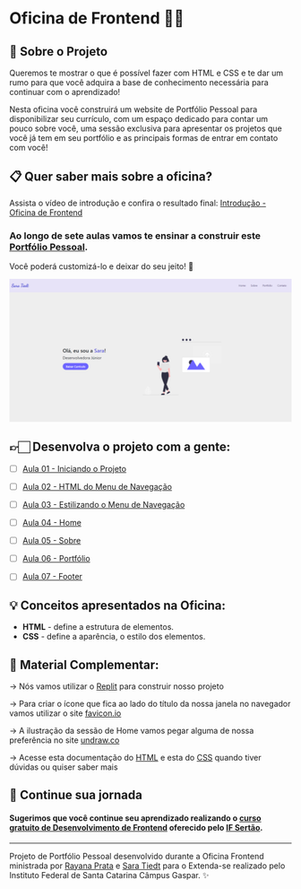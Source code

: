 
# Oficina de Frontend 👩‍💻


## 📄  Sobre o Projeto

Queremos te mostrar o que é possível fazer com HTML e CSS e te dar um rumo para que você adquira a base de conhecimento necessária para continuar com o aprendizado!

Nesta oficina você construirá um website de Portfólio Pessoal para disponibilizar seu currículo, com um espaço dedicado para contar um pouco sobre você, uma sessão exclusiva para apresentar os projetos que você já tem em seu portfólio e as principais formas de entrar em contato com você!


## 📋 Quer saber mais sobre a oficina?

Assista o vídeo de introdução e confira  o resultado final:
[Introdução - Oficina de Frontend](https://www.loom.com/share/797d52c891c448fdb7b2eb3cb2e11a4b)

### Ao longo de sete aulas vamos te ensinar a construir este [Portfólio Pessoal](https://portfoliopessoal.rayanaprata.repl.co/). 
Você poderá customizá-lo e deixar do seu jeito! 💜

![Portfilio](Portfolio.PNG)


## 👉🏻 Desenvolva o projeto com a gente:

- [ ] [Aula 01 - Iniciando o Projeto](https://www.loom.com/share/b7dd10ecaa754cd588516409bbc1455a)

- [ ] [Aula 02 - HTML do Menu de Navegação](https://www.loom.com/share/051cdfe24d9a41909c0097ecb020a86b)

- [ ] [Aula 03 - Estilizando o Menu de Navegação](https://www.loom.com/share/0a39ab45594848c789dd48d0472a5f8c)

- [ ] [Aula 04 - Home](https://www.loom.com/share/6d7b8d55f6a1420ba2ee6e289e174674)

- [ ] [Aula 05 - Sobre](https://www.loom.com/share/0ed33b2ed9eb46c1be07c2835099189d)

- [ ] [Aula 06 - Portfólio](https://www.loom.com/share/70ec323a92824cc1931dedfced2343f1)

- [ ] [Aula 07 - Footer](https://www.loom.com/share/516462d624e14caea5ad205abcdce951)


## 💡 Conceitos apresentados na Oficina:

 - **HTML** - define a estrutura de elementos.
 - **CSS** - define a aparência, o estilo dos elementos.


## 🌈 Material Complementar:

→  Nós vamos utilizar o [Replit](https://replit.com) para construir nosso projeto

→  Para criar o ícone que fica ao lado do título da nossa janela no navegador vamos utilizar o site [favicon.io](https://favicon.io/)

→  A ilustração da sessão de Home vamos pegar alguma de nossa preferência no site [undraw.co](https://undraw.co/)

→  Acesse esta documentação do [HTML](https://developer.mozilla.org/pt-BR/docs/Web/HTML) e esta do [CSS](https://developer.mozilla.org/pt-BR/docs/Web/CSS) quando tiver dúvidas ou quiser saber mais


## 🚀 Continue sua jornada

#### Sugerimos que você continue seu aprendizado realizando o [curso gratuito de Desenvolvimento de Frontend](http://mooc.ifsertao-pe.edu.br/course/desenvolvimento-de-front-end/intro/) oferecido pelo [IF Sertão](http://mooc.ifsertao-pe.edu.br/).


---

Projeto de Portfólio Pessoal desenvolvido durante a Oficina Frontend ministrada por [Rayana Prata](https://github.com/rayanaprata) e [Sara Tiedt](https://github.com/saratiedt) para o Extenda-se realizado pelo Instituto Federal de Santa Catarina Câmpus Gaspar. ✨
